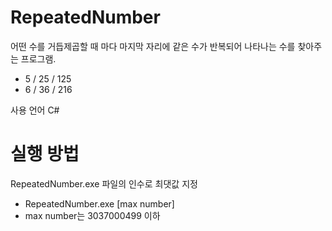 # RepeatedNumber   
어떤 수를 거듭제곱할 때 마다 마지막 자리에 같은 수가 반복되어 나타나는 수를 찾아주는 프로그램.
* 5 / 25 / 125
* 6 / 36 / 216

사용 언어 C#
# 실행 방법
RepeatedNumber.exe 파일의 인수로 최댓값 지정
* RepeatedNumber.exe [max number]
* max number는 3037000499 이하
